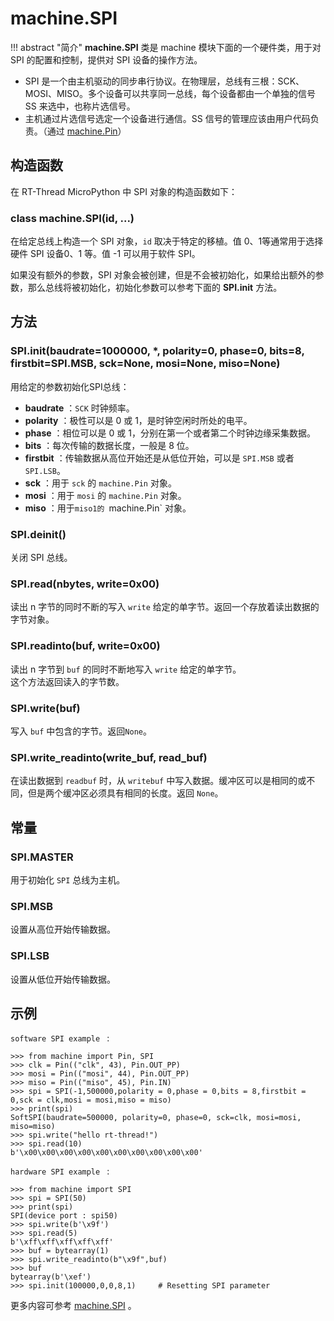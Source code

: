 # machine.SPI  

!!! abstract "简介"
    **machine.SPI** 类是 machine 模块下面的一个硬件类，用于对 SPI 的配置和控制，提供对 SPI 设备的操作方法。

- SPI 是一个由主机驱动的同步串行协议。在物理层，总线有三根：SCK、MOSI、MISO。多个设备可以共享同一总线，每个设备都由一个单独的信号 SS 来选中，也称片选信号。
- 主机通过片选信号选定一个设备进行通信。SS 信号的管理应该由用户代码负责。（通过 [machine.Pin](04-Hardware_Control_Module/02-machine-Pin.md)）

## 构造函数

在 RT-Thread MicroPython 中 SPI 对象的构造函数如下：

### **class machine.SPI**(id, ...)
在给定总线上构造一个 SPI 对象，`id` 取决于特定的移植。值 0、1等通常用于选择硬件 SPI 设备0、1 等。值 -1 可以用于软件 SPI。

如果没有额外的参数，SPI 对象会被创建，但是不会被初始化，如果给出额外的参数，那么总线将被初始化，初始化参数可以参考下面的 **SPI.init** 方法。

## 方法

### **SPI.init**(baudrate=1000000, *, polarity=0, phase=0, bits=8, firstbit=SPI.MSB, sck=None, mosi=None, miso=None)

用给定的参数初始化SPI总线：

- **baudrate** ：`SCK` 时钟频率。
- **polarity** ：极性可以是 0 或 1，是时钟空闲时所处的电平。
- **phase** ：相位可以是 0 或 1，分别在第一个或者第二个时钟边缘采集数据。
- **bits** ：每次传输的数据长度，一般是 8 位。
- **firstbit** ：传输数据从高位开始还是从低位开始，可以是 `SPI.MSB` 或者 `SPI.LSB`。
- **sck** ：用于 `sck` 的 `machine.Pin` 对象。
- **mosi** ：用于 `mosi` 的 `machine.Pin` 对象。
- **miso** ：用于`miso1的 `machine.Pin` 对象。

### **SPI.deinit**()
关闭 SPI 总线。

### **SPI.read**(nbytes, write=0x00)
读出 n 字节的同时不断的写入 `write` 给定的单字节。返回一个存放着读出数据的字节对象。

### **SPI.readinto**(buf, write=0x00)
读出 n 字节到 `buf` 的同时不断地写入 `write` 给定的单字节。  
这个方法返回读入的字节数。

### **SPI.write**(buf)
写入 `buf` 中包含的字节。返回`None`。

### **SPI.write_readinto**(write_buf, read_buf)
在读出数据到 `readbuf` 时，从 `writebuf` 中写入数据。缓冲区可以是相同的或不同，但是两个缓冲区必须具有相同的长度。返回 `None`。

## 常量
### **SPI.MASTER**
用于初始化 `SPI` 总线为主机。

### **SPI.MSB**
设置从高位开始传输数据。

### **SPI.LSB**
设置从低位开始传输数据。

## 示例 

`software SPI example ` :
```
>>> from machine import Pin, SPI
>>> clk = Pin(("clk", 43), Pin.OUT_PP)
>>> mosi = Pin(("mosi", 44), Pin.OUT_PP)
>>> miso = Pin(("miso", 45), Pin.IN)
>>> spi = SPI(-1,500000,polarity = 0,phase = 0,bits = 8,firstbit = 0,sck = clk,mosi = mosi,miso = miso)
>>> print(spi)
SoftSPI(baudrate=500000, polarity=0, phase=0, sck=clk, mosi=mosi, miso=miso)
>>> spi.write("hello rt-thread!")
>>> spi.read(10)
b'\x00\x00\x00\x00\x00\x00\x00\x00\x00\x00'
```

`hardware SPI example ` :
```
>>> from machine import SPI
>>> spi = SPI(50)
>>> print(spi)
SPI(device port : spi50)
>>> spi.write(b'\x9f')
>>> spi.read(5)
b'\xff\xff\xff\xff\xff'
>>> buf = bytearray(1)
>>> spi.write_readinto(b"\x9f",buf)
>>> buf
bytearray(b'\xef')
>>> spi.init(100000,0,0,8,1)     # Resetting SPI parameter
```

  更多内容可参考 [machine.SPI](http://docs.micropython.org/en/latest/pyboard/library/machine.SPI.html) 。